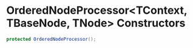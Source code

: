 # OrderedNodeProcessor&lt;TContext, TBaseNode, TNode&gt; Constructors

```c#
protected OrderedNodeProcessor();
```

